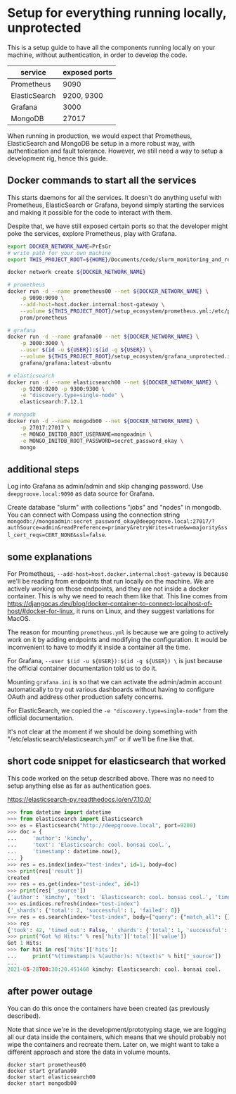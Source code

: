 # Setup for everything running locally, unprotected

This is a setup guide to have all the components running locally on your machine,
without authentication, in order to develop the code.

| service | exposed ports |
|--|--|
| Prometheus | 9090 |
| ElasticSearch | 9200, 9300 |
| Grafana | 3000 |
| MongoDB | 27017 |

When running in production, we would expect that Prometheus, ElasticSearch and MongoDB
be setup in a more robust way, with authentication and fault tolerance.
However, we still need a way to setup a development rig, hence this guide.

## Docker commands to start all the services

This starts daemons for all the services. It doesn't do anything useful with Prometheus,
ElasticSearch or Grafana, beyond simply starting the services and making it possible for
the code to interact with them.

Despite that, we have still exposed certain ports so that the developer might poke
the services, explore Prometheus, play with Grafana.


```bash
export DOCKER_NETWORK_NAME=PrEsGr
# write path for your own machine
export THIS_PROJECT_ROOT=${HOME}/Documents/code/slurm_monitoring_and_reporting_refactor

docker network create ${DOCKER_NETWORK_NAME}

# prometheus
docker run -d --name prometheus00 --net ${DOCKER_NETWORK_NAME} \
    -p 9090:9090 \
    --add-host=host.docker.internal:host-gateway \
    --volume ${THIS_PROJECT_ROOT}/setup_ecosystem/prometheus.yml:/etc/prometheus/prometheus.yml \
    prom/prometheus

# grafana
docker run -d --name grafana00 --net ${DOCKER_NETWORK_NAME} \
    -p 3000:3000 \
    --user $(id -u ${USER}):$(id -g ${USER}) \
    --volume ${THIS_PROJECT_ROOT}/setup_ecosystem/grafana_unprotected.ini:/etc/grafana/grafana.ini \
    grafana/grafana:latest-ubuntu

# elasticsearch
docker run -d --name elasticsearch00 --net ${DOCKER_NETWORK_NAME} \
	-p 9200:9200 -p 9300:9300 \
	-e "discovery.type=single-node" \
	elasticsearch:7.12.1

# mongodb
docker run -d --name mongodb00 --net ${DOCKER_NETWORK_NAME} \
	-p 27017:27017 \
    -e MONGO_INITDB_ROOT_USERNAME=mongoadmin \
    -e MONGO_INITDB_ROOT_PASSWORD=secret_password_okay \
    mongo
```


## additional steps

Log into Grafana as admin/admin and skip changing password. Use `deepgroove.local:9090` as data source for Grafana.

Create database "slurm" with collections "jobs" and "nodes" in mongodb.
You can connect with Compass using the connection string
`mongodb://mongoadmin:secret_password_okay@deepgroove.local:27017/?authSource=admin&readPreference=primary&retryWrites=true&w=majority&ssl_cert_reqs=CERT_NONE&ssl=false`.

## some explanations

For Prometheus, `--add-host=host.docker.internal:host-gateway` is because we'll be reading from endpoints that run locally on the machine. We are actively working on those endpoints, and they are not inside a docker container. This is why we need to reach them like that. This line comes from https://djangocas.dev/blog/docker-container-to-connect-localhost-of-host/#docker-for-linux, it runs on Linux, and they suggest variations for MacOS.

The reason for mounting `prometheus.yml` is because we are going to actively work on it by adding endpoints and modifying the configuration. It would be inconvenient to have to modify it inside a container all the time.

For Grafana, `--user $(id -u ${USER}):$(id -g ${USER}) \` is just because the official container documentation told us to do it.

Mounting `grafana.ini` is so that we can activate the admin/admin account automatically to try out various dashboards without having to configure OAuth and address other production safety concerns.

For ElasticSearch, we copied the `-e "discovery.type=single-node"` from the official documentation.

It's not clear at the moment if we should be doing something with "/etc/elasticsearch/elasticsearch.yml" or if we'll be fine like that.

## short code snippet for elasticsearch that worked

This code worked on the setup described above. There was no need to setup anything else as far as authentication goes.

https://elasticsearch-py.readthedocs.io/en/7.10.0/

```python
>>> from datetime import datetime
>>> from elasticsearch import Elasticsearch
>>> es = Elasticsearch("http://deepgroove.local", port=9200)
>>> doc = {
...     'author': 'kimchy',
...     'text': 'Elasticsearch: cool. bonsai cool.',
...     'timestamp': datetime.now(),
... }
>>> res = es.index(index="test-index", id=1, body=doc)
>>> print(res['result'])
created
>>> res = es.get(index="test-index", id=1)
>>> print(res['_source'])
{'author': 'kimchy', 'text': 'Elasticsearch: cool. bonsai cool.', 'timestamp': '2021-05-28T00:30:20.451468'}
>>> es.indices.refresh(index="test-index")
{'_shards': {'total': 2, 'successful': 1, 'failed': 0}}
>>> res = es.search(index="test-index", body={"query": {"match_all": {}}})
>>> res
{'took': 42, 'timed_out': False, '_shards': {'total': 1, 'successful': 1, 'skipped': 0, 'failed': 0}, 'hits': {'total': {'value': 1, 'relation': 'eq'}, 'max_score': 1.0, 'hits': [{'_index': 'test-index', '_type': '_doc', '_id': '1', '_score': 1.0, '_source': {'author': 'kimchy', 'text': 'Elasticsearch: cool. bonsai cool.', 'timestamp': '2021-05-28T00:30:20.451468'}}]}}
>>> print("Got %d Hits:" % res['hits']['total']['value'])
Got 1 Hits:
>>> for hit in res['hits']['hits']:
...     print("%(timestamp)s %(author)s: %(text)s" % hit["_source"])
... 
2021-05-28T00:30:20.451468 kimchy: Elasticsearch: cool. bonsai cool.

```

## after power outage

You can do this once the containers have been created (as previously described).

Note that since we're in the development/prototyping stage, we are logging
all our data inside the containers, which means that we should probably not
wipe the containers and recreate them. Later on, we might want to take
a different approach and store the data in volume mounts.

```
docker start prometheus00
docker start grafana00
docker start elasticsearch00
docker start mongodb00
```